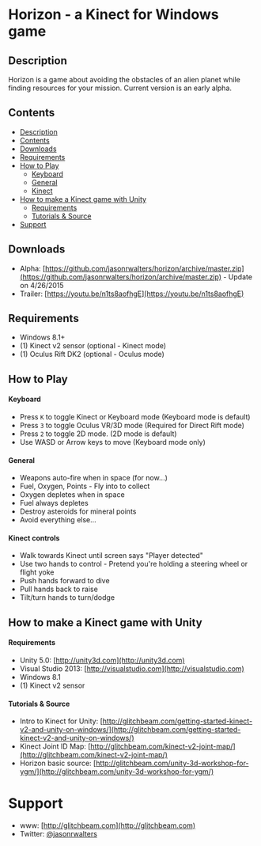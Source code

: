 # Horizon - a Kinect for Windows game

## Description
Horizon is a game about avoiding the obstacles of an alien planet while finding resources for your mission.  Current version is an early alpha.

## Contents
* [Description](#description)
* [Contents](#contents)
* [Downloads](#downloads)
* [Requirements](#requirements)
* [How to Play](#how-to-play)
    * [Keyboard](#how-to-play-keyboard)
    * [General](#how-to-play-general)
    * [Kinect](#how-to-play-kinect)
* [How to make a Kinect game with Unity](#how-to-make-a-kinect-game-with-unity)
    * [Requirements](#how-to-make-a-kinect-game-with-unity-requirements)
    * [Tutorials & Source](#how-to-make-a-kinect-game-with-unity-tutorials-&-source)
* [Support](#support)

## Downloads
* Alpha: [https://github.com/jasonrwalters/horizon/archive/master.zip](https://github.com/jasonrwalters/horizon/archive/master.zip) - Update on 4/26/2015
* Trailer: [https://youtu.be/n1ts8aofhgE](https://youtu.be/n1ts8aofhgE)

## Requirements
* Windows 8.1+
* (1) Kinect v2 sensor  (optional - Kinect mode)
* (1) Oculus Rift DK2   (optional - Oculus mode)

## How to Play
#### Keyboard
* Press `K` to toggle Kinect or Keyboard mode (Keyboard mode is default)
* Press `3` to toggle Oculus VR/3D mode (Required for Direct Rift mode)
* Press `2` to toggle 2D mode. (2D mode is default)
* Use WASD or Arrow keys to move (Keyboard mode only)

#### General
* Weapons auto-fire when in space (for now...)
* Fuel, Oxygen, Points - Fly into to collect
* Oxygen depletes when in space
* Fuel always depletes
* Destroy asteroids for mineral points
* Avoid everything else...

#### Kinect controls
* Walk towards Kinect until screen says "Player detected"
* Use two hands to control - Pretend you're holding a steering wheel or flight yoke
* Push hands forward to dive
* Pull hands back to raise
* Tilt/turn hands to turn/dodge

## How to make a Kinect game with Unity
#### Requirements
* Unity 5.0: [http://unity3d.com](http://unity3d.com)
* Visual Studio 2013: [http://visualstudio.com](http://visualstudio.com)
* Windows 8.1
* (1) Kinect v2 sensor

#### Tutorials & Source
* Intro to Kinect for Unity: [http://glitchbeam.com/getting-started-kinect-v2-and-unity-on-windows/](http://glitchbeam.com/getting-started-kinect-v2-and-unity-on-windows/)
* Kinect Joint ID Map: [http://glitchbeam.com/kinect-v2-joint-map/](http://glitchbeam.com/kinect-v2-joint-map/)
* Horizon basic source: [http://glitchbeam.com/unity-3d-workshop-for-ygm/](http://glitchbeam.com/unity-3d-workshop-for-ygm/)

# Support
* www: [http://glitchbeam.com](http://glitchbeam.com)
* Twitter: [@jasonrwalters](http://twitter.com/jasonrwalters)
